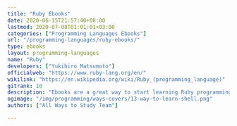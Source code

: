 ```yaml
---
title: "Ruby Ebooks"
date: 2020-06-15T21:57:40+08:00
lastmod: 2020-07-08T01:01:01+03:00
categories: ["Programming Languages Ebooks"]
url: "/programming-languages/ruby-ebooks/"
type: ebooks
layout: programming-languages
name: "Ruby"
developers: ["Yukihiro Matsumoto"]
officialweb: "https://www.ruby-lang.org/en/"
wikilink: "https://en.wikipedia.org/wiki/Ruby_(programming_language)"
gitrank: 10
description: "Ebooks are a great way to start learning Ruby programming, download and read your ebooks for Ruby on any device, free & paid versions are both available."
ogimage: "/img/programming/ways-covers/13-way-to-learn-shell.png"
authors: ["All Ways to Study Team"]

---
```


